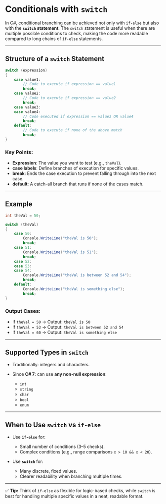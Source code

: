 # Conditionals with `switch`

In C#, conditional branching can be achieved not only with `if-else` but also with the **`switch` statement**. The `switch` statement is useful when there are multiple possible conditions to check, making the code more readable compared to long chains of `if-else` statements.

---

## Structure of a `switch` Statement

```csharp
switch (expression)
{
    case value1:
        // Code to execute if expression == value1
        break;
    case value2:
        // Code to execute if expression == value2
        break;
    case value3:
    case value4:
        // Code executed if expression == value3 OR value4
        break;
    default:
        // Code to execute if none of the above match
        break;
}
```

### Key Points:

* **Expression**: The value you want to test (e.g., `theVal`).
* **case labels**: Define branches of execution for specific values.
* **break**: Ends the case execution to prevent falling through into the next case.
* **default**: A catch-all branch that runs if none of the cases match.

---

## Example

```csharp
int theVal = 50;

switch (theVal)
{
    case 50:
        Console.WriteLine("theVal is 50");
        break;
    case 51:
        Console.WriteLine("theVal is 51");
        break;
    case 52:
    case 53:
    case 54:
        Console.WriteLine("theVal is between 52 and 54");
        break;
    default:
        Console.WriteLine("theVal is something else");
        break;
}
```

### Output Cases:

* If `theVal = 50` → Output: `theVal is 50`
* If `theVal = 53` → Output: `theVal is between 52 and 54`
* If `theVal = 60` → Output: `theVal is something else`

---

## Supported Types in `switch`

* Traditionally: integers and characters.
* Since **C# 7**: can use **any non-null expression**:

  * `int`
  * `string`
  * `char`
  * `bool`
  * `enum`

---

## When to Use `switch` vs `if-else`

* Use **`if-else`** for:

  * Small number of conditions (3–5 checks).
  * Complex conditions (e.g., range comparisons `x > 10 && x < 20`).

* Use **`switch`** for:

  * Many discrete, fixed values.
  * Clearer readability when branching multiple times.

---

✅ **Tip:** Think of `if-else` as flexible for logic-based checks, while `switch` is best for handling multiple specific values in a neat, readable format.

